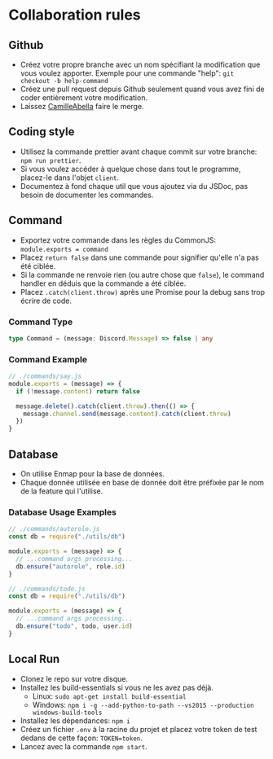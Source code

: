 # Collaboration rules

## Github

- Créez votre propre branche avec un nom spécifiant la modification que vous voulez apporter. Exemple pour une commande "help": `git checkout -b help-command`
- Créez une pull request depuis Github seulement quand vous avez fini de coder entièrement votre modification.
- Laissez [CamilleAbella](https://github.com/CamilleAbella) faire le merge.

## Coding style

- Utilisez la commande prettier avant chaque commit sur votre branche: `npm run prettier`.
- Si vous voulez accéder à quelque chose dans tout le programme, placez-le dans l'objet `client`.
- Documentez à fond chaque util que vous ajoutez via du JSDoc, pas besoin de documenter les commandes.

## Command

- Exportez votre commande dans les règles du CommonJS: `module.exports = command`
- Placez `return false` dans une commande pour signifier qu'elle n'a pas été ciblée.
- Si la commande ne renvoie rien (ou autre chose que `false`), le command handler en déduis que la commande a été ciblée.
- Placez `.catch(client.throw)` après une Promise pour la debug sans trop écrire de code.

### Command Type

```ts
type Command = (message: Discord.Message) => false | any
```

### Command Example

```js
// ./commands/say.js
module.exports = (message) => {
  if (!message.content) return false

  message.delete().catch(client.throw).then(() => {
    message.channel.send(message.content).catch(client.throw)
  })
}
```

## Database

- On utilise Enmap pour la base de données.
- Chaque donnée utilisée en base de donnée doit être préfixée par le nom de la feature qui l'utilise.

### Database Usage Examples

```js
// ./commands/autorole.js
const db = require("./utils/db")

module.exports = (message) => {
  // ...command args processing...
  db.ensure("autorole", role.id)
}
```

```js
// ./commands/todo.js
const db = require("./utils/db")

module.exports = (message) => {
  // ...command args processing...
  db.ensure("todo", todo, user.id)
}
```

## Local Run

- Clonez le repo sur votre disque.
- Installez les build-essentials si vous ne les avez pas déjà.
  - Linux: `sudo apt-get install build-essential`
  - Windows: `npm i -g --add-python-to-path --vs2015 --production windows-build-tools`
- Installez les dépendances: `npm i`
- Créez un fichier `.env` à la racine du projet et placez votre token de test dedans de cette façon: `TOKEN=token`.
- Lancez avec la commande `npm start`.

